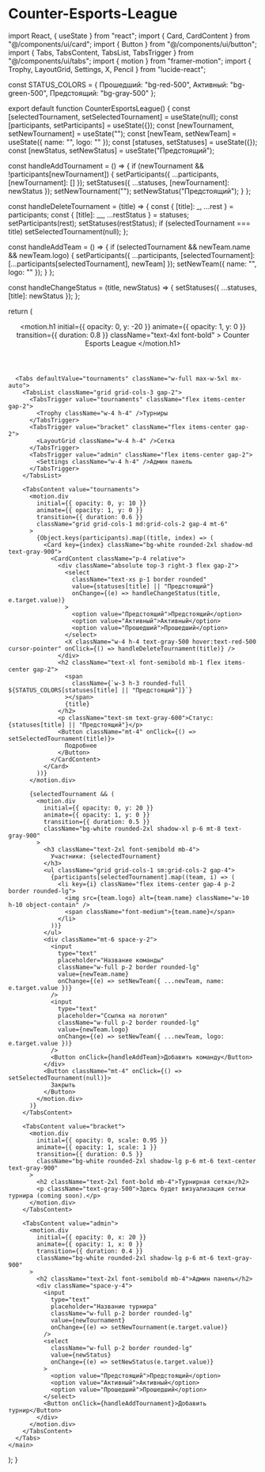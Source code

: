 # Counter-Esports-League
import React, { useState } from "react";
import { Card, CardContent } from "@/components/ui/card";
import { Button } from "@/components/ui/button";
import { Tabs, TabsContent, TabsList, TabsTrigger } from "@/components/ui/tabs";
import { motion } from "framer-motion";
import { Trophy, LayoutGrid, Settings, X, Pencil } from "lucide-react";

const STATUS_COLORS = {
  Прошедший: "bg-red-500",
  Активный: "bg-green-500",
  Предстоящий: "bg-gray-500"
};

export default function CounterEsportsLeague() {
  const [selectedTournament, setSelectedTournament] = useState(null);
  const [participants, setParticipants] = useState({});
  const [newTournament, setNewTournament] = useState("");
  const [newTeam, setNewTeam] = useState({ name: "", logo: "" });
  const [statuses, setStatuses] = useState({});
  const [newStatus, setNewStatus] = useState("Предстоящий");

  const handleAddTournament = () => {
    if (newTournament && !participants[newTournament]) {
      setParticipants({ ...participants, [newTournament]: [] });
      setStatuses({ ...statuses, [newTournament]: newStatus });
      setNewTournament("");
      setNewStatus("Предстоящий");
    }
  };

  const handleDeleteTournament = (title) => {
    const { [title]: _, ...rest } = participants;
    const { [title]: __, ...restStatus } = statuses;
    setParticipants(rest);
    setStatuses(restStatus);
    if (selectedTournament === title) setSelectedTournament(null);
  };

  const handleAddTeam = () => {
    if (selectedTournament && newTeam.name && newTeam.logo) {
      setParticipants({
        ...participants,
        [selectedTournament]: [...participants[selectedTournament], newTeam]
      });
      setNewTeam({ name: "", logo: "" });
    }
  };

  const handleChangeStatus = (title, newStatus) => {
    setStatuses({ ...statuses, [title]: newStatus });
  };

  return (
    <main className="min-h-screen bg-gradient-to-b from-gray-800 to-gray-900 text-gray-100 p-4">
      <header className="text-center py-8">
        <motion.h1
          initial={{ opacity: 0, y: -20 }}
          animate={{ opacity: 1, y: 0 }}
          transition={{ duration: 0.8 }}
          className="text-4xl font-bold"
        >
          Counter Esports League
        </motion.h1>
      </header>

      <Tabs defaultValue="tournaments" className="w-full max-w-5xl mx-auto">
        <TabsList className="grid grid-cols-3 gap-2">
          <TabsTrigger value="tournaments" className="flex items-center gap-2">
            <Trophy className="w-4 h-4" />Турниры
          </TabsTrigger>
          <TabsTrigger value="bracket" className="flex items-center gap-2">
            <LayoutGrid className="w-4 h-4" />Сетка
          </TabsTrigger>
          <TabsTrigger value="admin" className="flex items-center gap-2">
            <Settings className="w-4 h-4" />Админ панель
          </TabsTrigger>
        </TabsList>

        <TabsContent value="tournaments">
          <motion.div
            initial={{ opacity: 0, y: 10 }}
            animate={{ opacity: 1, y: 0 }}
            transition={{ duration: 0.6 }}
            className="grid grid-cols-1 md:grid-cols-2 gap-4 mt-6"
          >
            {Object.keys(participants).map((title, index) => (
              <Card key={index} className="bg-white rounded-2xl shadow-md text-gray-900">
                <CardContent className="p-4 relative">
                  <div className="absolute top-3 right-3 flex gap-2">
                    <select
                      className="text-xs p-1 border rounded"
                      value={statuses[title] || "Предстоящий"}
                      onChange={(e) => handleChangeStatus(title, e.target.value)}
                    >
                      <option value="Предстоящий">Предстоящий</option>
                      <option value="Активный">Активный</option>
                      <option value="Прошедший">Прошедший</option>
                    </select>
                    <X className="w-4 h-4 text-gray-500 hover:text-red-500 cursor-pointer" onClick={() => handleDeleteTournament(title)} />
                  </div>
                  <h2 className="text-xl font-semibold mb-1 flex items-center gap-2">
                    <span
                      className={`w-3 h-3 rounded-full ${STATUS_COLORS[statuses[title] || "Предстоящий"]}`}
                    ></span>
                    {title}
                  </h2>
                  <p className="text-sm text-gray-600">Статус: {statuses[title] || "Предстоящий"}</p>
                  <Button className="mt-4" onClick={() => setSelectedTournament(title)}>
                    Подробнее
                  </Button>
                </CardContent>
              </Card>
            ))}
          </motion.div>

          {selectedTournament && (
            <motion.div
              initial={{ opacity: 0, y: 20 }}
              animate={{ opacity: 1, y: 0 }}
              transition={{ duration: 0.5 }}
              className="bg-white rounded-2xl shadow-xl p-6 mt-8 text-gray-900"
            >
              <h3 className="text-2xl font-semibold mb-4">
                Участники: {selectedTournament}
              </h3>
              <ul className="grid grid-cols-1 sm:grid-cols-2 gap-4">
                {participants[selectedTournament].map((team, i) => (
                  <li key={i} className="flex items-center gap-4 p-2 border rounded-lg">
                    <img src={team.logo} alt={team.name} className="w-10 h-10 object-contain" />
                    <span className="font-medium">{team.name}</span>
                  </li>
                ))}
              </ul>
              <div className="mt-6 space-y-2">
                <input
                  type="text"
                  placeholder="Название команды"
                  className="w-full p-2 border rounded-lg"
                  value={newTeam.name}
                  onChange={(e) => setNewTeam({ ...newTeam, name: e.target.value })}
                />
                <input
                  type="text"
                  placeholder="Ссылка на логотип"
                  className="w-full p-2 border rounded-lg"
                  value={newTeam.logo}
                  onChange={(e) => setNewTeam({ ...newTeam, logo: e.target.value })}
                />
                <Button onClick={handleAddTeam}>Добавить команду</Button>
              </div>
              <Button className="mt-4" onClick={() => setSelectedTournament(null)}>
                Закрыть
              </Button>
            </motion.div>
          )}
        </TabsContent>

        <TabsContent value="bracket">
          <motion.div
            initial={{ opacity: 0, scale: 0.95 }}
            animate={{ opacity: 1, scale: 1 }}
            transition={{ duration: 0.5 }}
            className="bg-white rounded-2xl shadow-lg p-6 mt-6 text-center text-gray-900"
          >
            <h2 className="text-2xl font-bold mb-4">Турнирная сетка</h2>
            <p className="text-gray-500">Здесь будет визуализация сетки турнира (coming soon).</p>
          </motion.div>
        </TabsContent>

        <TabsContent value="admin">
          <motion.div
            initial={{ opacity: 0, x: 20 }}
            animate={{ opacity: 1, x: 0 }}
            transition={{ duration: 0.4 }}
            className="bg-white rounded-2xl shadow-lg p-6 mt-6 text-gray-900"
          >
            <h2 className="text-2xl font-semibold mb-4">Админ панель</h2>
            <div className="space-y-4">
              <input
                type="text"
                placeholder="Название турнира"
                className="w-full p-2 border rounded-lg"
                value={newTournament}
                onChange={(e) => setNewTournament(e.target.value)}
              />
              <select
                className="w-full p-2 border rounded-lg"
                value={newStatus}
                onChange={(e) => setNewStatus(e.target.value)}
              >
                <option value="Предстоящий">Предстоящий</option>
                <option value="Активный">Активный</option>
                <option value="Прошедший">Прошедший</option>
              </select>
              <Button onClick={handleAddTournament}>Добавить турнир</Button>
            </div>
          </motion.div>
        </TabsContent>
      </Tabs>
    </main>
  );
}

